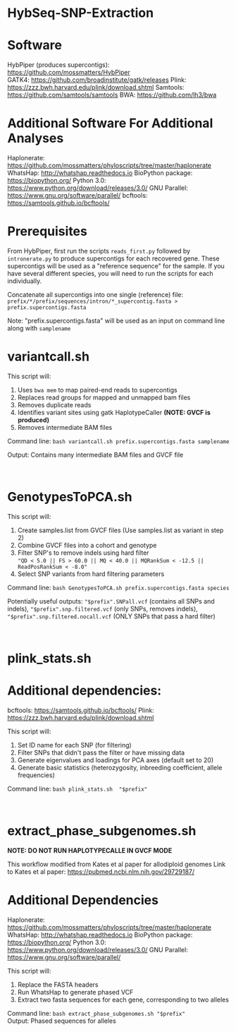 # HybSeq-SNP-Extraction

# Software
HybPiper (produces supercontigs): https://github.com/mossmatters/HybPiper <br/>
GATK4: https://github.com/broadinstitute/gatk/releases 
Plink: https://zzz.bwh.harvard.edu/plink/download.shtml
Samtools: https://github.com/samtools/samtools
BWA: https://github.com/lh3/bwa

# Additional Software For Additional Analyses
Haplonerate: https://github.com/mossmatters/phyloscripts/tree/master/haplonerate 
WhatsHap: http://whatshap.readthedocs.io 
BioPython package: https://biopython.org/
Python 3.0: https://www.python.org/download/releases/3.0/ 
GNU Parallel: https://www.gnu.org/software/parallel/
bcftools: https://samtools.github.io/bcftools/


# Prerequisites
From HybPiper, first run  the scripts ```reads_first.py``` followed by ```intronerate.py``` to produce supercontigs for each recovered gene. These supercontigs will be used as a 
"reference sequence" for the sample. If you have several different species, you will need to run the scripts for each individually.

Concatenate all supercontigs into one single (reference) file: <br/>
``` prefix/*/prefix/sequences/intron/*_supercontig.fasta > prefix.supercontigs.fasta ```

Note: "prefix.supercontigs.fasta" will be used as an input on command line along with ```samplename```
<br/>

# <b> variantcall.sh </b>
This script will:
1. Uses ```bwa mem``` to map paired-end reads to supercontigs
2. Replaces read groups for mapped and unmapped bam files
2. Removes duplicate reads 
3. Identifies variant sites using gatk HaplotypeCaller <b>(NOTE: GVCF is produced) </b>
4. Removes intermediate BAM files

Command line: ```bash variantcall.sh prefix.supercontigs.fasta samplename```

Output: Contains many intermediate BAM files and GVCF file

<br/>

# <b> GenotypesToPCA.sh </b> 
This script will:
1. Create samples.list from GVCF files (Use samples.list as variant in step 2)
2. Combine GVCF files into a cohort and genotype 
3. Filter SNP's to remove indels using hard filter <br/>
```"QD < 5.0 || FS > 60.0 || MQ < 40.0 || MQRankSum < -12.5 || ReadPosRankSum < -8.0" ```
4. Select SNP variants from hard filtering parameters

Command line: ```bash GenotypesToPCA.sh prefix.supercontigs.fasta species```

Potentially useful outputs: ```"$prefix".SNPall.vcf``` (contains all SNPs and indels), ```"$prefix".snp.filtered.vcf``` (only SNPs, removes indels), 
```"$prefix".snp.filtered.nocall.vcf``` (ONLY SNPs that pass a hard filter)

<br/>

# <b> plink_stats.sh </b> 
# Additional dependencies: 
bcftools: https://samtools.github.io/bcftools/
Plink: https://zzz.bwh.harvard.edu/plink/download.shtml

This script will:
1. Set ID name for each SNP (for filtering)
2. Filter SNPs that didn't pass the filter or have missing data
3. Generate eigenvalues and loadings for PCA axes (default set to 20)
4. Generate basic statistics (heterozygosity, inbreeding coefficient, allele frequencies)

Command line: ``` bash plink_stats.sh  "$prefix" ```

<br/> 

# <b> extract_phase_subgenomes.sh </b>
<b> NOTE: DO NOT RUN HAPLOTYPECALLE IN GVCF MODE </b>

This workflow modified from Kates et al paper for allodiploid genomes
Link to Kates et al paper: https://pubmed.ncbi.nlm.nih.gov/29729187/ 

# Additional Dependencies
Haplonerate: https://github.com/mossmatters/phyloscripts/tree/master/haplonerate 
WhatsHap: http://whatshap.readthedocs.io 
BioPython package: https://biopython.org/
Python 3.0: https://www.python.org/download/releases/3.0/ 
GNU Parallel: https://www.gnu.org/software/parallel/

This script will:
1. Replace the FASTA headers
2. Run WhatsHap to generate phased VCF
3. Extract two fasta sequences for each gene, corresponding to two alleles

Command line: ``` bash extract_phase_subgenomes.sh "$prefix" ``` <br/>
Output: Phased sequences for alleles